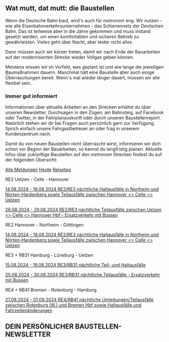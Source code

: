 Wat mutt, dat mutt: die Baustellen
----------

Wenn die Deutsche Bahn baut, wird's auch für *metronom* eng.
Wir nutzen - wie alle Eisenbahnverkehrsunternehmen - das Schienennetz der Deutschen Bahn. Das ist teilweise aber in die Jahre gekommen und muss instand gesetzt werden, um einen komfortablen und sicheren Betrieb zu gewährleisten. Vieles geht über Nacht, aber leider nicht alles.

Dann müssen auch wir kürzer treten, damit wir nach Ende der Bauarbeiten auf der modernisierten Strecke wieder Vollgas geben können.

Meistens wissen wir im Vorfeld, was geplant ist und wie lange die jeweiligen Baumaßnahmen dauern. Manchmal hält eine Baustelle aber auch einige Überraschungen bereit. Wenn´s mal wieder länger dauert, müssen wir alle flexibel sein.

### Immer gut informiert ###

Informationen über aktuelle Arbeiten an den Strecken erhältst du über unseren Newsletter, Durchsagen in den Zügen, am Bahnsteig, auf Facebook oder Twitter, in der Fahrplanauskunft oder durch unseren Baustellenreport. Natürlich stehen wir dir bei Fragen auch persönlich gern zur Verfügung. Sprich einfach unsere Fahrgastbetreuer an oder frag in unserem Kundenzentrum nach.

Damit du von neuen Baustellen nicht überrascht wirst, informieren wir dich schon vor Beginn der Bauarbeiten, so kannst du langfristig planen. Aktuelle Infos über zukünftige Baustellen auf den *metronom* Strecken findest du auf der folgenden Übersicht:

[Alle Meldungen](https://www.der-metronom.de/fahrplan/baustellen-uebersicht/)
[Heute](https://www.der-metronom.de/fahrplan/baustellen-uebersicht/)
[Reisetag](https://www.der-metronom.de/fahrplan/baustellen-uebersicht/)

RE2 Uelzen - Celle - Hannover

[14.08.2024 - 18.08.2024 RE2/RE3 nächtliche Haltausfälle in Northeim und Nörten-Hardenberg sowie Teilausfälle zwischen Hannover \<\> Celle \<\> Uelzen](https://www.der-metronom.de/baustellen/re2-re3-naechtliche-haltausfaelle-in-northeim-und-noerten-hardenberg-sowie-teilausfaelle-zwischen-hannover-celle-uelzen/)

[26.08.2024 - 29.08.2024 RE2/RE3 nächtliche Teilausfälle zwischen Uelzen \<\> Celle \<\> Hannover Hbf - Ersatzverkehr mit Bussen](https://www.der-metronom.de/baustellen/re2-re3-naechtliche-teilausfaelle-zwischen-uelzen-celle-hannover-hbf-ersatzverkehr-mit-bussen/)

RE2 Hannover - Northeim - Göttingen

[14.08.2024 - 18.08.2024 RE2/RE3 nächtliche Haltausfälle in Northeim und Nörten-Hardenberg sowie Teilausfälle zwischen Hannover \<\> Celle \<\> Uelzen](https://www.der-metronom.de/baustellen/re2-re3-naechtliche-haltausfaelle-in-northeim-und-noerten-hardenberg-sowie-teilausfaelle-zwischen-hannover-celle-uelzen/)

RE3 + RB31 Hamburg - Lüneburg - Uelzen

[15.08.2024 - 19.08.2024 RE3/RB31 nächtliche Teil- und Haltausfälle](https://www.der-metronom.de/baustellen/re3-rb31-naechtliche-teil-und-haltausfaelle/)

[25.08.2024 - 30.08.2024 RE3/RB31 nächtliche Teilausfälle - Ersatzverkehr mit Bussen](https://www.der-metronom.de/baustellen/re3-rb31-naechtliche-teilausfaelle-ersatzverkehr-mit-bussen/)

RE4 + RB41 Bremen - Rotenburg - Hamburg

[27.08.2024 - 01.09.2024 RE4/RB41 nächtliche Umleitungen/Teilausfälle zwischen Rotenburg (W.) und Bremen Hbf sowie Haltausfälle und Fahrzeitenänderungen](https://www.der-metronom.de/baustellen/re4-rb41-naechtliche-umleitungen-teilausfaelle-zwischen-rotenburg-w-und-bremen-hbf-sowie-haltausfaelle-und-fahrzeitenaenderungen/)

DEIN PERSÖNLICHER BAUSTELLEN-NEWSLETTER
----------
